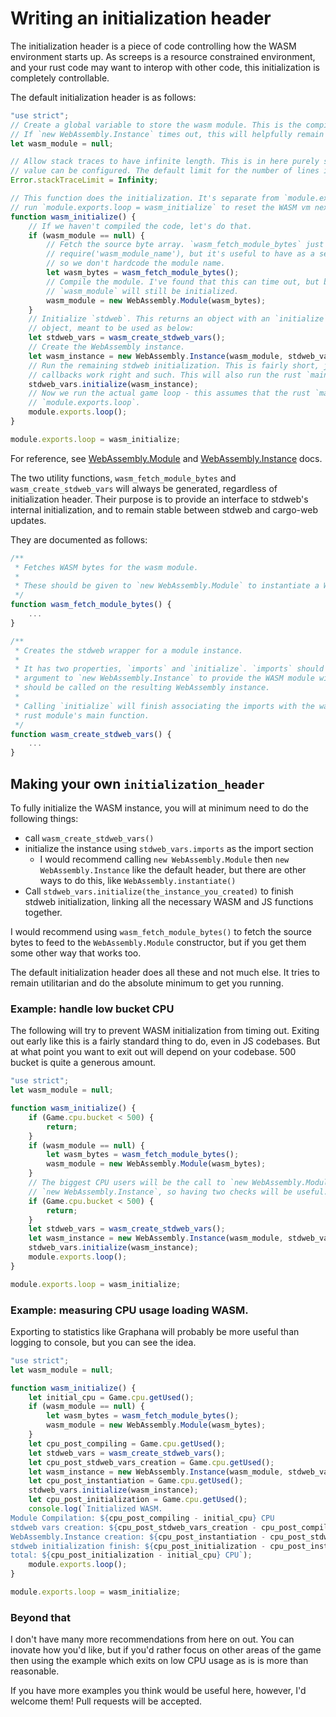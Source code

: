 Writing an initialization header
================================

The initialization header is a piece of code controlling how the WASM environment starts up. As
screeps is a resource constrained environment, and your rust code may want to interop with other
code, this initialization is completely controllable.

The default initialization header is as follows:

```js
"use strict";
// Create a global variable to store the wasm module. This is the compiled uninstantiated code.
// If `new WebAssembly.Instance` times out, this will helpfully remain here to be reused next tick.
let wasm_module = null;

// Allow stack traces to have infinite length. This is in here purely so that it's presence and/or
// value can be configured. The default limit for the number of lines in a stack trace is 10.
Error.stackTraceLimit = Infinity;

// This function does the initialization. It's separate from `module.exports.loop` so JS code can
// run `module.exports.loop = wasm_initialize` to reset the WASM vm next tick.
function wasm_initialize() {
    // If we haven't compiled the code, let's do that.
    if (wasm_module == null) {
        // Fetch the source byte array. `wasm_fetch_module_bytes` just returns
        // require('wasm_module_name'), but it's useful to have as a separate function
        // so we don't hardcode the module name.
        let wasm_bytes = wasm_fetch_module_bytes();
        // Compile the module. I've found that this can time out, but because of however it works,
        // `wasm_module` will still be initialized.
        wasm_module = new WebAssembly.Module(wasm_bytes);
    }
    // Initialize `stdweb`. This returns an object with an `initialize` function and `imports`
    // object, meant to be used as below:
    let stdweb_vars = wasm_create_stdweb_vars();
    // Create the WebAssembly instance.
    let wasm_instance = new WebAssembly.Instance(wasm_module, stdweb_vars.imports);
    // Run the remaining stdweb initialization. This is fairly short, just some things to make sure
    // callbacks work right and such. This will also run the rust `main` function.
    stdweb_vars.initialize(wasm_instance);
    // Now we run the actual game loop - this assumes that the rust `main` function overwrites
    // `module.exports.loop`.
    module.exports.loop();
}

module.exports.loop = wasm_initialize;
```

For reference, see [WebAssembly.Module] and [WebAssembly.Instance] docs.

The two utility functions, `wasm_fetch_module_bytes` and `wasm_create_stdweb_vars` will always be
generated, regardless of initialization header. Their purpose is to provide an interface to stdweb's
internal initialization, and to remain stable between stdweb and cargo-web updates.

They are documented as follows:

```js
/**
 * Fetches WASM bytes for the wasm module.
 *
 * These should be given to `new WebAssembly.Module` to instantiate a WebAssembly module.
 */
function wasm_fetch_module_bytes() {
    ...
}

/**
 * Creates the stdweb wrapper for a module instance.
 *
 * It has two properties, `imports` and `initialize`. `imports` should be passed as the second
 * argument to `new WebAssembly.Instance` to provide the WASM module with imports, and `initialize`
 * should be called on the resulting WebAssembly instance.
 *
 * Calling `initialize` will finish associating the imports with the wasm module, and will call the
 * rust module's main function.
 */
function wasm_create_stdweb_vars() {
    ...
}
```

## Making your own `initialization_header`

To fully initialize the WASM instance, you will at minimum need to do the following things:

- call `wasm_create_stdweb_vars()`
- initialize the instance using `stdweb_vars.imports` as the import section
  - I would recommend calling `new WebAssembly.Module` then `new WebAssembly.Instance` like the
    default header, but there are other ways to do this, like `WebAssembly.instantiate()`
- Call `stdweb_vars.initialize(the_instance_you_created)` to finish stdweb initialization, linking
  all the necessary WASM and JS functions together.

I would recommend using `wasm_fetch_module_bytes()` to fetch the source bytes to feed to the
`WebAssembly.Module` constructor, but if you get them some other way that works too.

The default initialization header does all these and not much else. It tries to remain utilitarian
and do the absolute minimum to get you running.

### Example: handle low bucket CPU

The following will try to prevent WASM initialization from timing out. Exiting out early like this
is a fairly standard thing to do, even in JS codebases. But at what point you want to exit out will
depend on your codebase. 500 bucket is quite a generous amount.

```js
"use strict";
let wasm_module = null;

function wasm_initialize() {
    if (Game.cpu.bucket < 500) {
        return;
    }
    if (wasm_module == null) {
        let wasm_bytes = wasm_fetch_module_bytes();
        wasm_module = new WebAssembly.Module(wasm_bytes);
    }
    // The biggest CPU users will be the call to `new WebAssembly.Module` and
    // `new WebAssembly.Instance`, so having two checks will be useful.
    if (Game.cpu.bucket < 500) {
        return;
    }
    let stdweb_vars = wasm_create_stdweb_vars();
    let wasm_instance = new WebAssembly.Instance(wasm_module, stdweb_vars.imports);
    stdweb_vars.initialize(wasm_instance);
    module.exports.loop();
}

module.exports.loop = wasm_initialize;
```

### Example: measuring CPU usage loading WASM.

Exporting to statistics like Graphana will probably be more useful than logging to console, but you
can see the idea.

```js
"use strict";
let wasm_module = null;

function wasm_initialize() {
    let initial_cpu = Game.cpu.getUsed();
    if (wasm_module == null) {
        let wasm_bytes = wasm_fetch_module_bytes();
        wasm_module = new WebAssembly.Module(wasm_bytes);
    }
    let cpu_post_compiling = Game.cpu.getUsed();
    let stdweb_vars = wasm_create_stdweb_vars();
    let cpu_post_stdweb_vars_creation = Game.cpu.getUsed();
    let wasm_instance = new WebAssembly.Instance(wasm_module, stdweb_vars.imports);
    let cpu_post_instantiation = Game.cpu.getUsed();
    stdweb_vars.initialize(wasm_instance);
    let cpu_post_initialization = Game.cpu.getUsed();
    console.log(`Initialized WASM.
Module Compilation: ${cpu_post_compiling - initial_cpu} CPU
stdweb vars creation: ${cpu_post_stdweb_vars_creation - cpu_post_compiling} CPU
WebAssembly.Instance creation: ${cpu_post_instantiation - cpu_post_stdweb_vars_creation} CPU
stdweb initialization finish: ${cpu_post_initialization - cpu_post_instantiation} CPU
total: ${cpu_post_initialization - initial_cpu} CPU`);
    module.exports.loop();
}

module.exports.loop = wasm_initialize;
```

### Beyond that

I don't have many more recommendations from here on out. You can inovate how you'd like, but if
you'd rather focus on other areas of the game then using the example which exits on low CPU usage
as is is more than reasonable.

If you have more examples you think would be useful here, however, I'd welcome them! Pull requests
will be accepted.

[WebAssembly.Module]: https://developer.mozilla.org/en-US/docs/Web/JavaScript/Reference/Global_Objects/WebAssembly/Module#Constructor_Syntax
[WebAssembly.Instance]: https://developer.mozilla.org/en-US/docs/Web/JavaScript/Reference/Global_objects/WebAssembly/Instance#Constructor_Syntax
